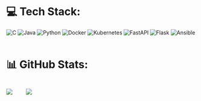 
# 💻 Tech Stack:
![C](https://img.shields.io/badge/c-%2300599C.svg?style=for-the-badge&logo=c&logoColor=white) ![Java](https://img.shields.io/badge/java-%23ED8B00.svg?style=for-the-badge&logo=openjdk&logoColor=white) ![Python](https://img.shields.io/badge/python-3670A0?style=for-the-badge&logo=python&logoColor=ffdd54) ![Docker](https://img.shields.io/badge/docker-%230db7ed.svg?style=for-the-badge&logo=docker&logoColor=white) ![Kubernetes](https://img.shields.io/badge/kubernetes-%23326ce5.svg?style=for-the-badge&logo=kubernetes&logoColor=white) ![FastAPI](https://img.shields.io/badge/FastAPI-005571?style=for-the-badge&logo=fastapi) ![Flask](https://img.shields.io/badge/flask-%23000.svg?style=for-the-badge&logo=flask&logoColor=white) ![Ansible](https://img.shields.io/badge/ansible-%231A1918.svg?style=for-the-badge&logo=ansible&logoColor=white) &emsp;&emsp;&emsp;&emsp;&emsp;&ensp;
# 📊 GitHub Stats:
<br text-align="center"> ![](https://github-readme-stats.vercel.app/api?username=JoannVetter&theme=midnight-purple&hide_border=false&include_all_commits=false&count_private=false) &emsp;&emsp; ![](https://github-readme-stats.vercel.app/api/top-langs/?username=JoannVetter&theme=midnight-purple&hide_border=false&include_all_commits=false&count_private=false&layout=compact) </br>

<!-- Proudly created with GPRM ( https://gprm.itsvg.in ) -->
